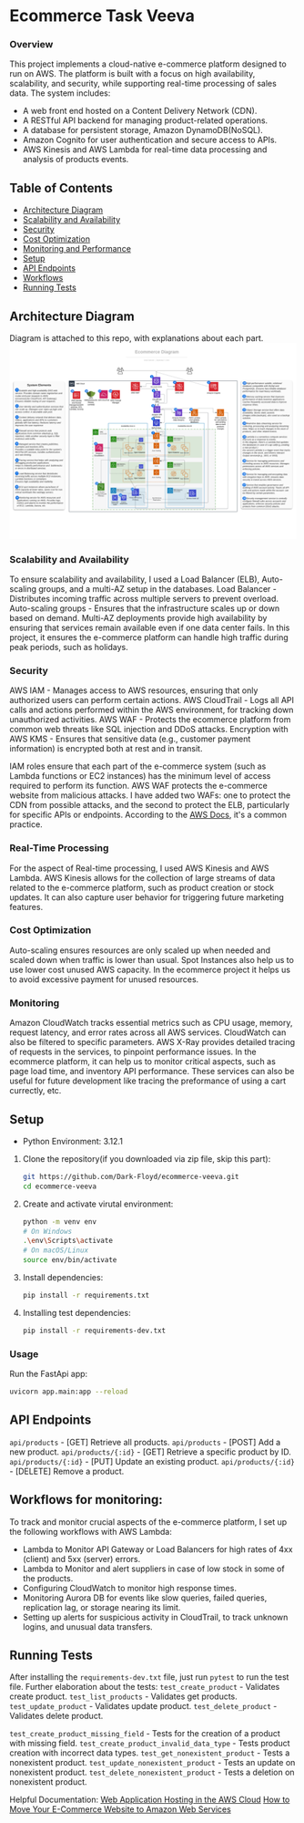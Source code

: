 # Ecommerce Task Veeva
### Overview
This project implements a cloud-native e-commerce platform designed to run on AWS. The platform is built with a focus on high availability, scalability, and security, while supporting real-time processing of sales data.
The system includes:
- A web front end hosted on a Content Delivery Network (CDN).
- A RESTful API backend for managing product-related operations.
- A database for persistent storage, Amazon DynamoDB(NoSQL).
- Amazon Cognito for user authentication and secure access to APIs.
- AWS Kinesis and AWS Lambda for real-time data processing and analysis of products events.

## Table of Contents
- [Architecture Diagram](#features)
- [Scalability and Availability](#scalability-and-availability)
- [Security](#security)
- [Cost Optimization](#cost-optimization)
- [Monitoring and Performance](#monitoring-and-performance)
- [Setup](#setup)
- [API Endpoints](#usage)
- [Workflows](#workflows-for-monitoring)
- [Running Tests](#running-tests)

## Architecture Diagram
Diagram is attached to this repo, with explanations about each part.
![Alt text](./Ecommerce_Diagram_final.png)

### Scalability and Availability
To ensure scalability and availability, I used a Load Balancer (ELB), Auto-scaling groups, and a multi-AZ setup in the databases.
Load Balancer - Distributes incoming traffic across multiple servers to prevent overload.
Auto-scaling groups - Ensures that the infrastructure scales up or down based on demand.
Multi-AZ deployments provide high availability by ensuring that services remain available even if one data center fails.
In this project, it ensures the e-commerce platform can handle high traffic during peak periods, such as holidays.

### Security
AWS IAM - Manages access to AWS resources, ensuring that only authorized users can perform certain actions.
AWS CloudTrail - Logs all API calls and actions performed within the AWS environment, for tracking down unauthorized activities.
AWS WAF - Protects the ecommerce platform from common web threats like SQL injection and DDoS attacks.
Encryption with AWS KMS -  Ensures that sensitive data (e.g., customer payment information) is encrypted both at rest and in transit.

IAM roles ensure that each part of the e-commerce system (such as Lambda functions or EC2 instances) has the minimum level of access required to perform its function.
AWS WAF protects the e-commerce website from malicious attacks. I have added two WAFs: one to protect the CDN from possible attacks, and the second to protect the ELB, particularly for specific APIs or endpoints.
According to the [AWS Docs](https://docs.aws.amazon.com/whitepapers/latest/web-application-hosting-best-practices/an-aws-cloud-architecture-for-web-hosting.html), it's a common practice.

### Real-Time Processing
For the aspect of Real-time processing, I used AWS Kinesis and AWS Lambda.
AWS Kinesis allows for the collection of large streams of data related to the e-commerce platform, such as product creation or stock updates. It can also capture user behavior for triggering future marketing features.
### Cost Optimization
Auto-scaling ensures resources are only scaled up when needed and scaled down when traffic is lower than usual.
Spot Instances also help us to use lower cost unused AWS capacity.
In the ecommerce project it helps us to avoid excessive payment for unused resources.
### Monitoring
Amazon CloudWatch tracks essential metrics such as CPU usage, memory, request latency, and error rates across all AWS services.
CloudWatch can also be filtered to specific parameters.
AWS X-Ray provides detailed tracing of requests in the services, to pinpoint performance issues.
In the ecommerce platform, it can help us to monitor critical aspects, such as page load time, and inventory API performance. These services can also be useful for future development like tracing the preformance of using a cart currectly, etc.
## Setup
- Python Environment: 3.12.1
1. Clone the repository(if you downloaded via zip file, skip this part):
   ```bash
   git https://github.com/Dark-Floyd/ecommerce-veeva.git
   cd ecommerce-veeva
2. Create and activate virutal environment:
    ```bash
    python -m venv env
    # On Windows
    .\env\Scripts\activate
    # On macOS/Linux
    source env/bin/activate
3. Install dependencies:
    ```bash
    pip install -r requirements.txt
4. Installing test dependencies:
    ```bash
    pip install -r requirements-dev.txt
    ```

### Usage
Run the FastApi app:
```bash
uvicorn app.main:app --reload
```
 
## API Endpoints
```api/products``` - [GET] Retrieve all products.
```api/products``` - [POST] Add a new product.
```api/products/{:id}``` - [GET] Retrieve a specific product by ID.
```api/products/{:id}``` - [PUT] Update an existing product.
```api/products/{:id}``` - [DELETE] Remove a product.
## Workflows for monitoring:
To track and monitor crucial aspects of the e-commerce platform, I set up the following workflows with AWS Lambda:
 - Lambda to Monitor API Gateway or Load Balancers for high rates of 4xx (client) and 5xx (server) errors.
 - Lambda to Monitor and alert suppliers in case of low stock in some of the products.
- Configuring CloudWatch to monitor high response times.
- Monitoring Aurora DB for events like slow queries, failed queries, replication lag, or storage nearing its limit.
- Setting up alerts for suspicious activity in CloudTrail, to track unknown logins, and unusual data transfers.



## Running Tests
 After installing the ```requirements-dev.txt``` file, just run ```pytest``` to run the test file.
 Further elaboration about the tests:
```test_create_product``` - Validates create product.
 ```test_list_products``` - Validates get products.
``` test_update_product``` - Validates update product.
```test_delete_product``` - Validates delete product.

```test_create_product_missing_field``` - Tests for the creation of a product with missing field.
```test_create_product_invalid_data_type``` - Tests product creation with incorrect data types.
```test_get_nonexistent_product``` - Tests a nonexistent product.
```test_update_nonexistent_product``` - Tests an update on nonexistent product.
```test_delete_nonexistent_product``` - Tests a deletion on nonexistent product.


Helpful Documentation:
[Web Application Hosting in the AWS Cloud](https://docs.aws.amazon.com/whitepapers/latest/web-application-hosting-best-practices/an-aws-cloud-architecture-for-web-hosting.html)
[How to Move Your E-Commerce Website to Amazon Web Services](https://clutch.co/resources/how-to-move-your-e-commerce-website-to-amazon-web-services)

 
